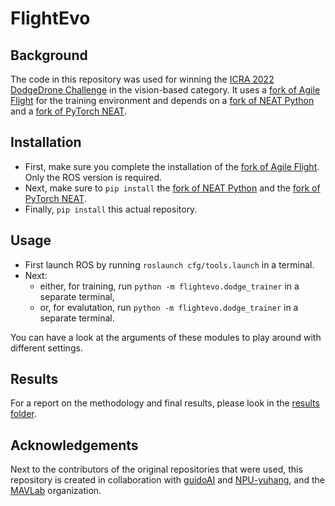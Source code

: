 # FlightEvo
## Background
The code in this repository was used for winning the [ICRA 2022 DodgeDrone Challenge](https://uzh-rpg.github.io/icra2022-dodgedrone/) in the vision-based category. It uses a [fork of Agile Flight](https://github.com/ykeuter/agile_flight) for the training environment and depends on a [fork of NEAT Python](https://github.com/ykeuter/neat-python) and a [fork of PyTorch NEAT](https://github.com/ykeuter/PyTorch-NEAT).
## Installation
- First, make sure you complete the installation of the [fork of Agile Flight](https://github.com/ykeuter/agile_flight). Only the ROS version is required.
- Next, make sure to `pip install` the [fork of NEAT Python](https://github.com/ykeuter/neat-python) and the [fork of PyTorch NEAT](https://github.com/ykeuter/PyTorch-NEAT).
- Finally, `pip install` this actual repository.
## Usage
- First launch ROS by running `roslaunch cfg/tools.launch` in a terminal.
- Next:
  - either, for training, run `python -m flightevo.dodge_trainer` in a separate terminal,
  - or, for evalutation, run `python -m flightevo.dodge_trainer` in a separate terminal.

You can have a look at the arguments of these modules to play around with different settings.
## Results
For a report on the methodology and final results, please look in the [results folder](./results/).
## Acknowledgements
Next to the contributors of the original repositories that were used, this repository is created in collaboration with [guidoAI](https://github.com/guidoAI) and [NPU-yuhang](https://github.com/NPU-yuhang), and the [MAVLab](https://github.com/tudelft) organization.
